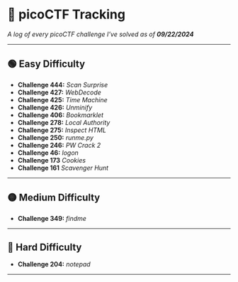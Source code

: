 # 🚩 **picoCTF Tracking**  
_A log of every picoCTF challenge I’ve solved as of **09/22/2024**_

---

## 🟢 **Easy Difficulty**  
- **Challenge 444:** *Scan Surprise*  
- **Challenge 427:** *WebDecode*  
- **Challenge 425:** *Time Machine*  
- **Challenge 426:** *Unminify*  
- **Challenge 406:** *Bookmarklet*  
- **Challenge 278:** *Local Authority*  
- **Challenge 275:** *Inspect HTML*  
- **Challenge 250:** *runme.py*  
- **Challenge 246:** *PW Crack 2*  
- **Challenge 46:** *logon*
- **Challenge 173** *Cookies*
- **Challenge 161** *Scavenger Hunt*

---

## 🟡 **Medium Difficulty**  
- **Challenge 349:** *findme*

---

## 🔴 **Hard Difficulty**  
- **Challenge 204:** *notepad*

---
